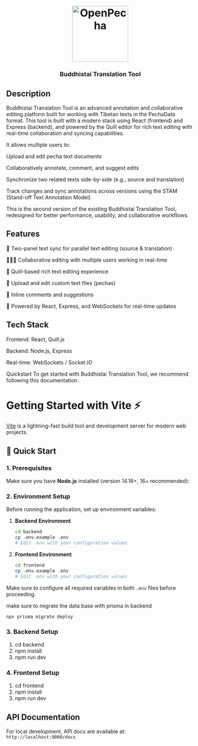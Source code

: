 <h1 align="center"> <br> <a href="https://openpecha.org"><img src="https://avatars.githubusercontent.com/u/82142807?s=400&u=19e108a15566f3a1449bafb03b8dd706a72aebcd&v=4" alt="OpenPecha" width="150"></a> <br> </h1> <h3 align="center">Buddhistai Translation Tool</h3>

## Description

Buddhistai Translation Tool is an advanced annotation and collaborative editing platform built for working with Tibetan texts in the PechaData format. This tool is built with a modern stack using React (frontend) and Express (backend), and powered by the Quill editor for rich text editing with real-time collaboration and syncing capabilities.

It allows multiple users to:

Upload and edit pecha text documents

Collaboratively annotate, comment, and suggest edits

Synchronize two related texts side-by-side (e.g., source and translation)

Track changes and sync annotations across versions using the STAM (Stand-off Text Annotation Model)

This is the second version of the existing Buddhistai Translation Tool, redesigned for better performance, usability, and collaborative workflows.

## Features

🔄 Two-panel text sync for parallel text editing (source & translation)

🧑‍🤝‍🧑 Collaborative editing with multiple users working in real-time

📝 Quill-based rich text editing experience

📄 Upload and edit custom text files (pechas)

💬 Inline comments and suggestions

🚀 Powered by React, Express, and WebSockets for real-time updates

## Tech Stack

Frontend: React, Quill.js

Backend: Node.js, Express

Real-time: WebSockets / Socket.IO

Quickstart
To get started with Buddhistai Translation Tool, we recommend following this documentation.

# Getting Started with Vite ⚡

[Vite](https://vitejs.dev/) is a lightning-fast build tool and development server for modern web projects.

## 🚀 Quick Start

### 1. Prerequisites

Make sure you have **Node.js** installed (version 14.18+, 16+ recommended):

### 2. Environment Setup

Before running the application, set up environment variables:

1. **Backend Environment**

   ```bash
   cd backend
   cp .env.example .env
   # Edit .env with your configuration values
   ```
2. **Frontend Environment**

   ```bash
   cd frontend
   cp .env.example .env
   # Edit .env with your configuration values
   ```

Make sure to configure all required variables in both `.env` files before proceeding.

make sure to migrate the data base with prisma in backend

```prisma
npx prisma migrate deploy
```

### 3. Backend Setup

1. cd backend
2. npm install
3. npm run dev

### 4. Frontend Setup

1. cd frontend
2. npm install
3. npm run dev

## API Documentation

For local development, API docs are available at:
`http://localhost:9000/docs`

